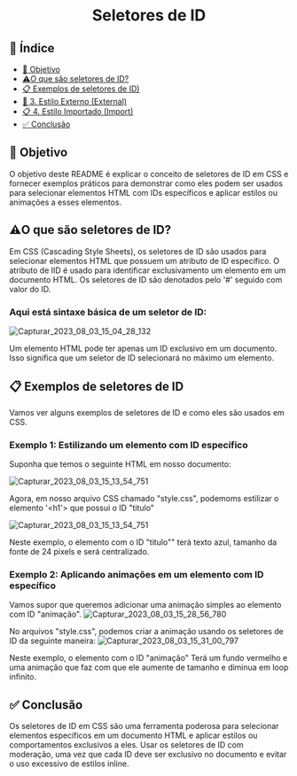 <h1 align="center"> Seletores de ID </h1>

## 🔗 Índice
* [🎯 Objetivo](#-objetivo)
* [⚠️O que são seletores de ID?](#-O-que-são-seletores-de-ID)
* [📋 Exemplos de seletores de ID)](#-Exemplos-de-seletores-de-ID)
* [📍 3. Estilo Externo (External)](#-Estilo-Externo-(External))
* [📋 4. Estilo Importado (Import)](#-requisitos-funcionais)
*  [✅ Conclusão](#-conclusão)







## 🎯 Objetivo
O objetivo deste README é explicar o conceito de seletores de ID em CSS e fornecer exemplos práticos para demonstrar como eles podem ser usados para selecionar elementos HTML com IDs específicos e aplicar estilos ou animações a esses elementos.




## ⚠️O que são seletores de ID?
Em CSS (Cascading Style Sheets), os seletores de ID são usados para selecionar elementos HTML que possuem um atributo de ID específico. O atributo de IID é usado para identificar exclusivamento um elemento em um documento HTML. Os seletores de ID são denotados pelo '#' seguido com valor do ID.

### Aqui está sintaxe básica de um seletor de ID:

![Capturar_2023_08_03_15_04_28_132](https://github.com/andersoncode55/Seletores-de-ID-exemplos./assets/61977421/028f9781-6c26-4cee-8cdf-c005aa94effe)

Um elemento HTML pode ter apenas um ID exclusivo em um documento. Isso significa que um seletor de ID selecionará no máximo um elemento.




## 📋 Exemplos de seletores de ID
Vamos ver alguns exemplos de seletores de ID e como eles são usados em CSS.

### Exemplo 1: Estilizando um elemento com ID específico
Suponha que temos o seguinte HTML em nosso documento:

![Capturar_2023_08_03_15_13_54_751](https://github.com/andersoncode55/Seletores-de-ID-exemplos./assets/61977421/9d77ee4e-ef85-472a-8059-50349b106540)

Agora, em nosso arquivo CSS chamado "style.css", podemoms estilizar o elemento '<h1'> que possui o ID "titulo"

![Capturar_2023_08_03_15_13_54_751](https://github.com/andersoncode55/Seletores-de-ID-exemplos./assets/61977421/1c2de378-332f-4dea-ab4a-2b510727a326)

Neste exemplo, o elemento com o ID "titulo"" terá texto azul, tamanho da fonte de 24 pixels e será centralizado.

### Exemplo 2: Aplicando animações em um elemento com ID específico
Vamos supor que queremos adicionar uma animação simples ao elemento com ID "animação".
![Capturar_2023_08_03_15_28_56_780](https://github.com/andersoncode55/Seletores-de-ID-exemplos./assets/61977421/9fb87407-7db2-4692-8b9b-f88241fb6b91)

No arquivos "style.css", podemos criar a animação usando os seletores de ID da seguinte maneira:
![Capturar_2023_08_03_15_31_00_797](https://github.com/andersoncode55/Seletores-de-ID-exemplos./assets/61977421/17a0ccd5-fd86-4602-af85-b417c895af54)

Neste exemplo, o elemento com o ID "animação" Terá um fundo vermelho e uma animação que faz com que ele aumente de tamanho e diminua em loop infinito.



## ✅ Conclusão
Os seletores de ID em CSS são uma ferramenta poderosa para  selecionar elementos específicos em um documento HTML e aplicar estilos ou comportamentos exclusivos a eles. Usar os seletores de ID com moderação, uma vez que cada ID deve ser exclusivo no documento e evitar o uso excessivo de estilos inline.
